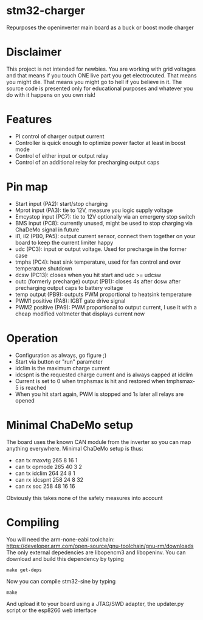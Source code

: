 # stm32-charger
Repurposes the openinverter main board as a buck or boost mode charger

# Disclaimer
This project is not intended for newbies. You are working with grid voltages and that means if you touch ONE live part you get electrocuted. That means you might die. That means you might go to hell if you believe in it. The source code is presented only for educational purposes and whatever you do with it happens on you own risk!

# Features
- PI control of charger output current
- Controller is quick enough to optimize power factor at least in boost mode
- Control of either input or output relay
- Control of an additional relay for precharging output caps

# Pin map
- Start input (PA2): start/stop charging
- Mprot input (PA3): tie to 12V, measure you logic supply voltage
- Emcystop input (PC7): tie to 12V optionally via an emergeny stop switch
- BMS input (PC8): currently unused, might be used to stop charging via ChaDeMo signal in future
- il1, il2 (PB0, PA5): output current sensor, connect them together on your board to keep the current limiter happy
- udc (PC3): input or output voltage. Used for precharge in the former case
- tmphs (PC4): heat sink temperature, used for fan control and over temperature shutdown
- dcsw (PC13): closes when you hit start and udc >= udcsw
- outc (formerly precharge) output (PB1): closes 4s after dcsw after precharging output caps to battery voltage
- temp output (PB9): outputs PWM proportional to heatsink temperature
- PWM1 positive (PA8): IGBT gate drive signal
- PWM2 positive (PA9): PWM proportional to output current, I use it with a cheap modified voltmeter that displays current now

# Operation
- Configuration as always, go figure ;)
- Start via button or "run" parameter
- idclim is the maximum charge current
- idcspnt is the requested charge current and is always capped at idclim
- Current is set to 0 when tmphsmax is hit and restored when tmphsmax-5 is reached
- When you hit start again, PWM is stopped and 1s later all relays are opened

# Minimal ChaDeMo setup
The board uses the known CAN module from the inverter so you can map anything everywhere. Minimal ChaDeMo setup is thus:
- can tx maxvtg 265 8 16 1
- can tx opmode 265 40 3 2
- can tx idclim 264 24 8 1
- can rx idcspnt 258 24 8 32
- can rx soc 258 48 16 16

Obviously this takes none of the safety measures into account

# Compiling
You will need the arm-none-eabi toolchain: https://developer.arm.com/open-source/gnu-toolchain/gnu-rm/downloads
The only external depedencies are libopencm3 and libopeninv. You can download and build this dependency by typing

`make get-deps`

Now you can compile stm32-sine by typing

`make`

And upload it to your board using a JTAG/SWD adapter, the updater.py script or the esp8266 web interface
